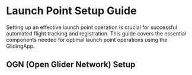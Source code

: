 # Launch Point Setup Guide

Setting up an effective launch point operation is crucial for successful automated flight tracking and registration. This guide covers the essential components needed for optimal launch point operations using the GlidingApp.

## OGN (Open Glider Network) Setup
